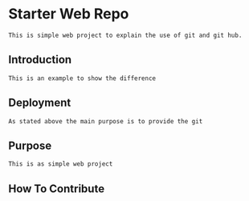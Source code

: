 # Starter Web Repo
	This is simple web project to explain the use of git and git hub.

## Introduction
	This is an example to show the difference 

## Deployment
	As stated above the main purpose is to provide the git
## Purpose
	This is as simple web project
## How To Contribute
